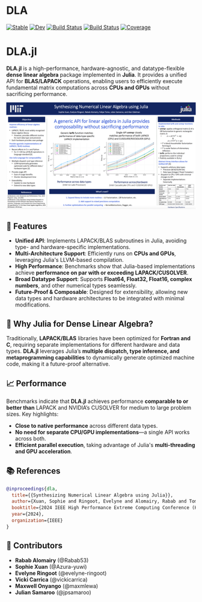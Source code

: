 # DLA

[![Stable](https://img.shields.io/badge/docs-stable-blue.svg)](https://rabab53.github.io/DLA.jl/stable/)
[![Dev](https://img.shields.io/badge/docs-dev-blue.svg)](https://rabab53.github.io/DLA.jl/dev/)
[![Build Status](https://github.com/rabab53/DLA.jl/actions/workflows/CI.yml/badge.svg?branch=main)](https://github.com/rabab53/DLA.jl/actions/workflows/CI.yml?query=branch%3Amain)
[![Build Status](https://app.travis-ci.com/rabab53/DLA.jl.svg?branch=main)](https://app.travis-ci.com/rabab53/DLA.jl)
[![Coverage](https://codecov.io/gh/rabab53/DLA.jl/branch/main/graph/badge.svg)](https://codecov.io/gh/rabab53/DLA.jl)


# DLA.jl

**DLA.jl** is a high-performance, hardware-agnostic, and datatype-flexible **dense linear algebra** package implemented in **Julia**. It provides a unified API for **BLAS/LAPACK** operations, enabling users to efficiently execute fundamental matrix computations across **CPUs and GPUs** without sacrificing performance.

![Handout](handout.png)

## 🚀 Features

- **Unified API**: Implements LAPACK/BLAS subroutines in Julia, avoiding type- and hardware-specific implementations.
- **Multi-Architecture Support**: Efficiently runs on **CPUs and GPUs**, leveraging Julia's LLVM-based compilation.
- **High Performance**: Benchmarks show that Julia-based implementations achieve **performance on par with or exceeding LAPACK/CUSOLVER**.
- **Broad Datatype Support**: Supports **Float64, Float32, Float16, complex numbers**, and other numerical types seamlessly.
- **Future-Proof & Composable**: Designed for extensibility, allowing new data types and hardware architectures to be integrated with minimal modifications.

## 📌 Why Julia for Dense Linear Algebra?

Traditionally, **LAPACK/BLAS** libraries have been optimized for **Fortran and C**, requiring separate implementations for different hardware and data types. **DLA.jl** leverages Julia’s **multiple dispatch, type inference, and metaprogramming capabilities** to dynamically generate optimized machine code, making it a future-proof alternative.

## 📈 Performance

Benchmarks indicate that **DLA.jl** achieves performance **comparable to or better than** LAPACK and NVIDIA’s CUSOLVER for medium to large problem sizes. Key highlights:

- **Close to native performance** across different data types.
- **No need for separate CPU/GPU implementations**—a single API works across both.
- **Efficient parallel execution**, taking advantage of Julia's **multi-threading and GPU acceleration**.

## 📚 References

```bibtex
@inproceedings{dla,
  title={{Synthesizing Numerical Linear Algebra using Julia}},
  author={Xuan, Sophie and Ringoot, Evelyne and Alomairy, Rabab and Tome, Felipe and Samaroo, Julian and Edelman, Alan},
  booktitle={2024 IEEE High Performance Extreme Computing Conference (HPEC)},
  year={2024},
  organization={IEEE}
}
```
## 👥 Contributors

- **Rabab Alomairy** (@Rabab53)
- **Sophie Xuan** (@Azura-yuwi)
- **Evelyne Ringoot** (@evelyne-ringoot)
- **Vicki Carrica** (@vickicarrica)
- **Maxwell Onyango** (@maxmlewa)
- **Julian Samaroo** (@jpsamaroo)
